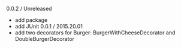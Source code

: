 0.0.2 / Unreleased
- add package
- add JUnit
0.0.1 / 2015.20.01
- add two decorators for Burger: BurgerWithCheeseDecorator and DoubleBurgerDecorator
